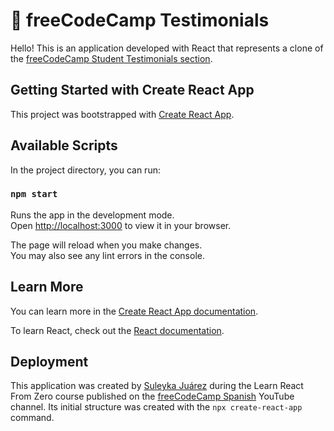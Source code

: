 # 📌 freeCodeCamp Testimonials

Hello! This is an application developed with React that represents a clone of the [freeCodeCamp Student Testimonials section](https://www.freecodecamp.org/espanol/).

## Getting Started with Create React App

This project was bootstrapped with [Create React App](https://github.com/facebook/create-react-app).

## Available Scripts

In the project directory, you can run:

### `npm start`

Runs the app in the development mode.\
Open [http://localhost:3000](http://localhost:3000) to view it in your browser.

The page will reload when you make changes.\
You may also see any lint errors in the console.

## Learn More

You can learn more in the [Create React App documentation](https://facebook.github.io/create-react-app/docs/getting-started).

To learn React, check out the [React documentation](https://reactjs.org/).

## Deployment

This application was created by [Suleyka Juárez](https://www.linkedin.com/in/suleyka-juarez-4812134a/) during the Learn React From Zero course published on the [freeCodeCamp Spanish](https://www.youtube.com/freecodecampespanol) YouTube channel. Its initial structure was created with the `npx create-react-app` command.

<!-- [Site Deployed](https://jsuleyka.github.io/testimonials-freecodecamp/) -->
